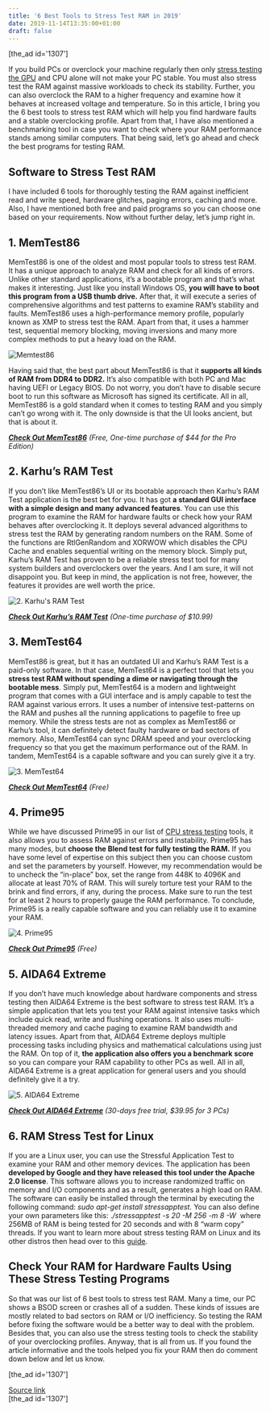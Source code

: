 ```yaml
---
title: '6 Best Tools to Stress Test RAM in 2019'
date: 2019-11-14T13:35:00+01:00
draft: false
---
```


\[the\_ad id='1307'\]  
  

  

If you build PCs or overclock your machine regularly then only [stress testing the GPU](https://beebom.com/best-tools-stress-test-gpu/) and CPU alone will not make your PC stable. You must also stress test the RAM against massive workloads to check its stability. Further, you can also overclock the RAM to a higher frequency and examine how it behaves at increased voltage and temperature. So in this article, I bring you the 6 best tools to stress test RAM which will help you find hardware faults and a stable overclocking profile. Apart from that, I have also mentioned a benchmarking tool in case you want to check where your RAM performance stands among similar computers. That being said, let’s go ahead and check the best programs for testing RAM.  

Software to Stress Test RAM
---------------------------

  

I have included 6 tools for thoroughly testing the RAM against inefficient read and write speed, hardware glitches, paging errors, caching and more. Also, I have mentioned both free and paid programs so you can choose one based on your requirements. Now without further delay, let’s jump right in.  

1\. MemTest86
-------------

  

MemTest86 is one of the oldest and most popular tools to stress test RAM. It has a unique approach to analyze RAM and check for all kinds of errors. Unlike other standard applications, it’s a bootable program and that’s what makes it interesting. Just like you install Windows OS, **you will have to boot this program from a USB thumb drive.** After that, it will execute a series of comprehensive algorithms and test patterns to examine RAM’s stability and faults. MemTest86 uses a high-performance memory profile, popularly known as XMP to stress test the RAM. Apart from that, it uses a hammer test, sequential memory blocking, moving inversions and many more complex methods to put a heavy load on the RAM.  

![Memtest86](https://beebom.com/wp-content/uploads/2019/11/1.-Memtest86.jpg)

Having said that, the best part about MemTest86 is that it **supports all kinds of RAM from DDR4 to DDR2.** It’s also compatible with both PC and Mac having UEFI or Legacy BIOS. Do not worry, you don’t have to disable secure boot to run this software as Microsoft has signed its certificate. All in all, MemTest86 is a gold standard when it comes to testing RAM and you simply can’t go wrong with it. The only downside is that the UI looks ancient, but that is about it.  

_[**Check Out MemTest86**](https://www.memtest86.com/index.html) (Free, One-time purchase of $44 for the Pro Edition)_  

2\. Karhu’s RAM Test
--------------------

  

If you don’t like MemTest86’s UI or its bootable approach then Karhu’s RAM Test application is the best bet for you. It has got **a standard GUI interface with a simple design and many advanced features**. You can use this program to examine the RAM for hardware faults or check how your RAM behaves after overclocking it. It deploys several advanced algorithms to stress test the RAM by generating random numbers on the RAM. Some of the functions are RtlGenRandom and XORWOW which disables the CPU Cache and enables sequential writing on the memory block. Simply put, Karhu’s RAM Test has proven to be a reliable stress test tool for many system builders and overclockers over the years. And I am sure, it will not disappoint you. But keep in mind, the application is not free, however, the features it provides are well worth the price.  

![2. Karhu's RAM Test](https://beebom.com/wp-content/uploads/2019/11/2.-Karhus-RAM-Test.jpg)

_[**Check Out Karhu’s RAM Test**](https://www.karhusoftware.com/ramtest/) (One-time purchase of $10.99)_

  
  

  

3\. MemTest64
-------------

  

MemTest86 is great, but it has an outdated UI and Karhu’s RAM Test is a paid-only software. In that case, MemTest64 is a perfect tool that lets you **stress test RAM without spending a dime or navigating through the bootable mess**. Simply put, MemTest64 is a modern and lightweight program that comes with a GUI interface and is amply capable to test the RAM against various errors. It uses a number of intensive test-patterns on the RAM and pushes all the running applications to pagefile to free up memory. While the stress tests are not as complex as MemTest86 or Karhu’s tool, it can definitely detect faulty hardware or bad sectors of memory. Also, MemTest64 can sync DRAM speed and your overclocking frequency so that you get the maximum performance out of the RAM. In tandem, MemTest64 is a capable software and you can surely give it a try.  

![3. MemTest64](https://beebom.com/wp-content/uploads/2019/11/3.-MemTest64.jpg)

_[**Check Out MemTest64**](https://www.techpowerup.com/download/techpowerup-memtest64/) (Free)_  

4\. Prime95
-----------

  

While we have discussed Prime95 in our list of [CPU stress testing](https://beebom.com/best-tools-stress-test-cpu/) tools, it also allows you to assess RAM against errors and instability. Prime95 has many modes, but **choose the Blend test for fully testing the RAM.** If you have some level of expertise on this subject then you can choose custom and set the parameters by yourself. However, my recommendation would be to uncheck the “in-place” box, set the range from 448K to 4096K and allocate at least 70% of RAM. This will surely torture test your RAM to the brink and find errors, if any, during the process. Make sure to run the test for at least 2 hours to properly gauge the RAM performance. To conclude, Prime95 is a really capable software and you can reliably use it to examine your RAM.  

![4. Prime95](https://beebom.com/wp-content/uploads/2019/11/4.-Prime95.jpg)

_[**Check Out Prime95**](https://www.mersenne.org/download/) (Free)_  

5\. AIDA64 Extreme
------------------

  

If you don’t have much knowledge about hardware components and stress testing then AIDA64 Extreme is the best software to stress test RAM. It’s a simple application that lets you test your RAM against intensive tasks which include quick read, write and flushing operations. It also uses multi-threaded memory and cache paging to examine RAM bandwidth and latency issues. Apart from that, AIDA64 Extreme deploys multiple processing tasks including physics and mathematical calculations using just the RAM. On top of it, **the application also offers you a benchmark score** so you can compare your RAM capability to other PCs as well. All in all, AIDA64 Extreme is a great application for general users and you should definitely give it a try.  

![5. AIDA64 Extreme](https://beebom.com/wp-content/uploads/2019/11/5.-AIDA64-Extreme-1.jpg)

_[**Check Out AIDA64 Extreme**](https://www.aida64.com/products/aida64-extreme) (30-days free trial, $39.95 for 3 PCs)_  

6\. RAM Stress Test for Linux
-----------------------------

  

If you are a Linux user, you can use the Stressful Application Test to examine your RAM and other memory devices. The application has been **developed by Google and they have released this tool under the Apache 2.0 license**. This software allows you to increase randomized traffic on memory and I/O components and as a result, generates a high load on RAM. The software can easily be installed through the terminal by executing the following command: _sudo apt-get install stressapptest._ You can also define your own parameters like this: ._/stressapptest -s 20 -M 256 -m 8 -W_  where 256MB of RAM is being tested for 20 seconds and with 8 “warm copy” threads. If you want to learn more about stress testing RAM on Linux and its other distros then head over to this [guide](https://github.com/stressapptest/stressapptest).  

Check Your RAM for Hardware Faults Using These Stress Testing Programs
----------------------------------------------------------------------

  

So that was our list of 6 best tools to stress test RAM. Many a time, our PC shows a BSOD screen or crashes all of a sudden. These kinds of issues are mostly related to bad sectors on RAM or I/O inefficiency. So testing the RAM before fixing the software would be a better way to deal with the problem. Besides that, you can also use the stress testing tools to check the stability of your overclocking profiles. Anyway, that is all from us. If you found the article informative and the tools helped you fix your RAM then do comment down below and let us know.  

  
  
\[the\_ad id='1307'\]  
  
[Source link](https://beebom.com/best-tools-stress-test-ram/)  
\[the\_ad id='1307'\]
